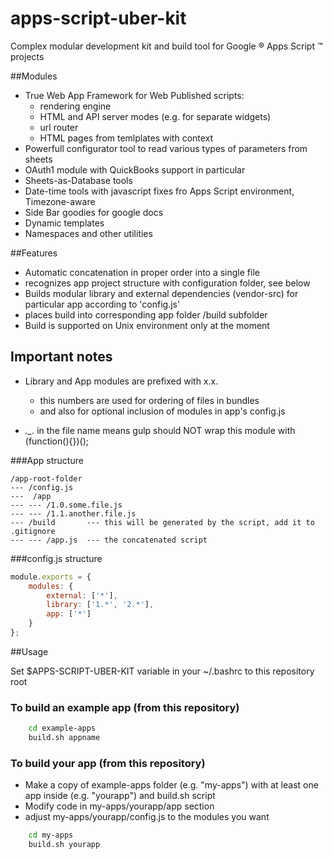 # apps-script-uber-kit
Complex modular development kit and build tool for Google ® Apps Script ™
projects


##Modules
- True Web App Framework for Web Published scripts:
  - rendering engine
  - HTML and API server modes (e.g. for separate widgets)
  - url router
  - HTML pages from temlplates with context
- Powerfull configurator tool to read various types of parameters from sheets
- OAuth1 module with QuickBooks support in particular
- Sheets-as-Database tools
- Date-time tools with javascript fixes fro Apps Script environment, Timezone-aware
- Side Bar goodies for google docs
- Dynamic templates
- Namespaces and other utilities

##Features
- Automatic concatenation in proper order into a single file
- recognizes app project structure with configuration folder, see below
- Builds modular library and external dependencies (vendor-src) for particular app according to 'config.js'
- places build into corresponding app folder /build subfolder
- Build is supported on Unix environment only at the moment

## Important notes

- Library and App modules are prefixed with x.x. 
    - this numbers are used for ordering of files in bundles
    - and also for optional inclusion of modules in app's config.js

- *._.* in the file name means gulp should NOT wrap this module with (function(){})();

###App structure

```
/app-root-folder
--- /config.js
---  /app
--- --- /1.0.some.file.js
--- --- /1.1.another.file.js
--- /build       --- this will be generated by the script, add it to .gitignore
--- --- /app.js  --- the concatenated script
```

###config.js structure

```javascript
module.exports = {
    modules: {
        external: ['*'],
        library: ['1.*', '2.*'],
        app: ['*']
    }
};
```

##Usage

Set $APPS-SCRIPT-UBER-KIT variable in your ~/.bashrc
to this repository root

### To build an example app (from this repository)

```sh
    cd example-apps
    build.sh appname
```

### To build your app (from this repository)

- Make a copy of example-apps folder (e.g. "my-apps") with at least one app inside (e.g. "yourapp") and build.sh script
- Modify code in my-apps/yourapp/app section
- adjust my-apps/yourapp/config.js to the modules you want

```sh
    cd my-apps
    build.sh yourapp
```

